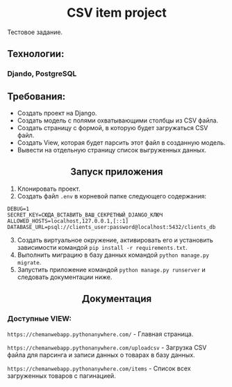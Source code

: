 <h1 align="center">CSV item project</h1>
Тестовое задание.

## Технологии:
### Djando, PostgreSQL

## Требования:

<ul>
    <li>Создать проект на Django.</li>
    <li>Создать модель с полями охватывающими столбцы из CSV файла.</li>
    <li>Создать страницу с формой, в которую будет загружаться CSV файл.</li>
    <li>Создать View, которая будет парсить этот файл в созданную модель.</li>
    <li>Вывести на отдельную страницу список выгруженных данных.</li>
</ul>

<h2 align="center">Запуск приложения</h2>

1. Клонировать проект.
2. Создать файл `.env` в корневой папке следующего содержания:

```
DEBUG=1
SECRET_KEY=СЮДА_ВСТАВИТЬ_ВАШ_СЕКРЕТНЫЙ_DJANGO_КЛЮЧ
ALLOWED_HOSTS=localhost,127.0.0.1,[::1]
DATABASE_URL=psql://clients_user:password@localhost:5432/clients_db
```

3. Создать виртуальное окружение, активировать его и установить зависимости командой `pip install -r requirements.txt`.
4. Выполнить миграцию в базу данных командой `python manage.py migrate`.
5. Запустить приложение командой `python manage.py runserver` и следовать документации ниже.

<h2 align="center">Документация</h2>


### Доступные VIEW:
`https://chemanwebapp.pythonanywhere.com/` - Главная страница.

`https://chemanwebapp.pythonanywhere.com/uploadcsv` - Загрузка CSV файла для парсинга и записи данных о товарах 
в базу данных.

`https://chemanwebapp.pythonanywhere.com/items` - Список всех загруженных товаров с пагинацией.